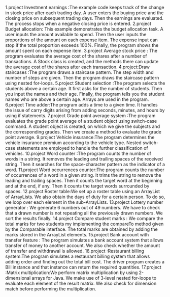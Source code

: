 1.project Investment earnings :The example code keeps track of the change in stock price after each trading day. A user enters the buying price and the closing price on subsequent trading days. Then the earnings are evaluated. The process stops when a negative closing price is entered.
2.project Budget allocation: This example demonstrates the budget allocation task. A user inputs the amount available to spend. Then the user inputs the proportions of the amount on each expense item. The expense input can stop if the total proportion exceeds 100%. Finally, the program shows the amount spent on each expense item.
3.project Average stock price : The program evaluates the average cost of the shares after a number of transactions. A Stock class is created, and the methods there can update the average cost of the shares after each transaction.
4.project:Draw staircases :The program draws a staircase pattern. The step width and number of steps are given. Then the program draws the staircase pattern using nested for-loops.
5.project Student selection :The program selects the students above a certain age. It first asks for the number of students. Then you input the names and their age. Finally, the program tells you the student names who are above a certain age.  Arrays are used in the program.
6.project Time adder:The program adds a time to a given time. It handles the issue of carry digits arising from adding seconds, minutes, and hours by using if statements.
7.project Grade point average system :The program evaluates the grade point average of a student object using switch-case command. A student object is created, on which we give the subjects and the corresponding grades. Then we create a method to evaluate the grade point average. 
9.project Vehicle insurance:The program determines the vehicle insurance premium according to the vehicle type. Nested switch-case statements are employed to handle the further classification of vehicles. 
10.project Word counter :The program counts the number of words in a string. It removes the leading and trailing spaces of the received string. Then it searches for the space-character pattern as the indicator of a word. 
11.project Word occurrences counter:The program counts the number of occurrences of a word in a given string. It trims the string to remove the leading and trailing spaces. Then it counts the target word at the beginning and at the end, if any. Then it counts the target words surrounded by spaces. 
12.project Roster table:We set up a roster table using an ArrayList of ArrayLists. We also obtain the days of duty for a certain person. To do so, we loop over each element in the sub-ArrayLists.
13.project Lottery number generator : We generate 6 numbers out of 49 numbers. We have to check that a drawn number is not repeating all the previously drawn numbers. We sort the results finally.
14.project Compare student marks : We compare the total marks for two students my implementing the compareTo method given by the Comparable interface. The total marks are obtained by adding the marks stored in the ArrayList elements. 
15.project Bank account with transfer feature : The program simulates a bank account system that allows transfer of money to another account. We also check whether the amount of transfer and withdrawal is allowed. 
16.project :Restaurant billing system:The program simulates a restaurant billing system that allows adding order and finding out the total bill cost. The driver program creates a Bill instance and that instance can return the required quantities. 
17.project :Matrix multiplication:We perform matrix multiplication by using 2-dimensional arrays for Java. We make use of 3-level nested for-loops to evaluate each element of the result matrix. We also check for dimension match before performing the multiplication. 
